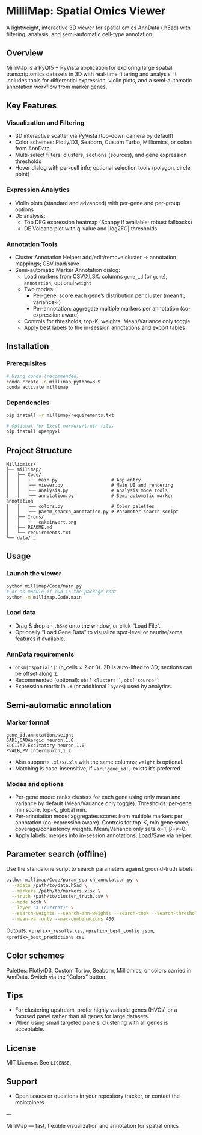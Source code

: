 # MilliMap: Spatial Omics Viewer

A lightweight, interactive 3D viewer for spatial omics AnnData (.h5ad) with filtering, analysis, and semi-automatic cell-type annotation.

## Overview

MilliMap is a PyQt5 + PyVista application for exploring large spatial transcriptomics datasets in 3D with real-time filtering and analysis. It includes tools for differential expression, violin plots, and a semi-automatic annotation workflow from marker genes.

## Key Features

### Visualization and Filtering
- 3D interactive scatter via PyVista (top-down camera by default)
- Color schemes: Plotly/D3, Seaborn, Custom Turbo, Milliomics, or colors from AnnData
- Multi-select filters: clusters, sections (sources), and gene expression thresholds
- Hover dialog with per-cell info; optional selection tools (polygon, circle, point)

### Expression Analytics
- Violin plots (standard and advanced) with per-gene and per-group options
- DE analysis:
  - Top DEG expression heatmap (Scanpy if available; robust fallbacks)
  - DE Volcano plot with q-value and |log2FC| thresholds

### Annotation Tools
- Cluster Annotation Helper: add/edit/remove cluster → annotation mappings; CSV load/save
- Semi-automatic Marker Annotation dialog:
  - Load markers from CSV/XLSX: columns `gene_id` (or `gene`), `annotation`, optional `weight`
  - Two modes:
    - Per-gene: score each gene’s distribution per cluster (mean↑, variance↓)
    - Per-annotation: aggregate multiple markers per annotation (co-expression aware)
  - Controls for thresholds, top-K, weights; Mean/Variance only toggle
  - Apply best labels to the in-session annotations and export tables

## Installation

### Prerequisites
```bash
# Using conda (recommended)
conda create -n millimap python=3.9
conda activate millimap
```

### Dependencies
```bash
pip install -r millimap/requirements.txt

# Optional for Excel markers/truth files
pip install openpyxl
```

## Project Structure

```
Milliomics/
├── millimap/
│   ├── Code/
│   │   ├── main.py                    # App entry
│   │   ├── viewer.py                  # Main UI and rendering
│   │   ├── analysis.py                # Analysis mode tools
│   │   ├── annotation.py              # Semi-automatic marker annotation
│   │   ├── colors.py                  # Color palettes
│   │   └── param_search_annotation.py # Parameter search script
│   ├── Icons/
│   │   └── cakeinvert.png
│   ├── README.md
│   └── requirements.txt
└── data/ …
```

## Usage

### Launch the viewer
```bash
python millimap/Code/main.py
# or as module if cwd is the package root
python -m millimap.Code.main
```

### Load data
- Drag & drop an `.h5ad` onto the window, or click “Load File”.
- Optionally “Load Gene Data” to visualize spot-level or neurite/soma features if available.

### AnnData requirements
- `obsm['spatial']`: (n_cells × 2 or 3). 2D is auto-lifted to 3D; sections can be offset along z.
- Recommended (optional): `obs['clusters']`, `obs['source']`
- Expression matrix in `.X` (or additional `layers`) used by analytics.

## Semi-automatic annotation

### Marker format
```csv
gene_id,annotation,weight
GAD1,GABAergic neuron,1.0
SLC17A7,Excitatory neuron,1.0
PVALB,PV interneuron,1.2
```
- Also supports `.xlsx`/`.xls` with the same columns; `weight` is optional.
- Matching is case-insensitive; if `var['gene_id']` exists it’s preferred.

### Modes and options
- Per-gene mode: ranks clusters for each gene using only mean and variance by default (Mean/Variance only toggle). Thresholds: per-gene min score, top-K, global min.
- Per-annotation mode: aggregates scores from multiple markers per annotation (co-expression aware). Controls for top-K, min gene score, coverage/consistency weights. Mean/Variance only sets α=1, β=γ=0.
- Apply labels: merges into in-session annotations; Load/Save via helper.

## Parameter search (offline)

Use the standalone script to search parameters against ground-truth labels:
```bash
python millimap/Code/param_search_annotation.py \
  --adata /path/to/data.h5ad \
  --markers /path/to/markers.xlsx \
  --truth /path/to/cluster_truth.csv \
  --mode both \
  --layer "X (current)" \
  --search-weights --search-ann-weights --search-topk --search-thresholds \
  --mean-var-only --max-combinations 400
```
Outputs: `<prefix>_results.csv`, `<prefix>_best_config.json`, `<prefix>_best_predictions.csv`.

## Color schemes

Palettes: Plotly/D3, Custom Turbo, Seaborn, Milliomics, or colors carried in AnnData. Switch via the “Colors” button.

## Tips
- For clustering upstream, prefer highly variable genes (HVGs) or a focused panel rather than all genes for large datasets.
- When using small targeted panels, clustering with all genes is acceptable.

## License

MIT License. See `LICENSE`.

## Support
- Open issues or questions in your repository tracker, or contact the maintainers.

—

MilliMap — fast, flexible visualization and annotation for spatial omics